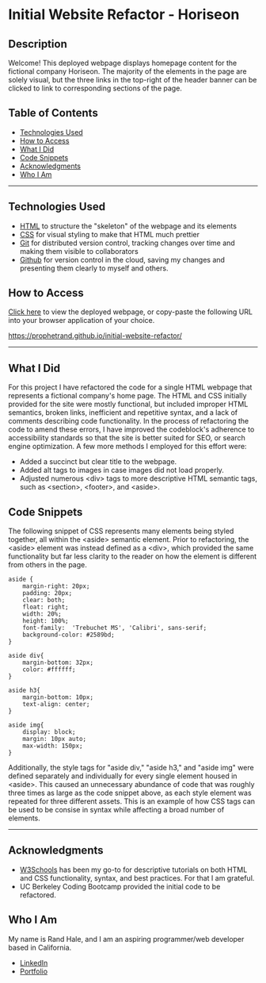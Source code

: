 # Initial Website Refactor - Horiseon

## Description
Welcome! This deployed webpage displays homepage content for the fictional company Horiseon. The majority of the elements in the page are solely visual, but the three links in the top-right of the header banner can be clicked to link to corresponding sections of the page.

## Table of Contents
* [Technologies Used](#technologies-used)
* [How to Access](#how-to-access)
* [What I Did](#what-i-did)
* [Code Snippets](#code-snippets)
* [Acknowledgments](#acknowledgments)
* [Who I Am](#who-i-am)

---

## Technologies Used
* [HTML](https://www.w3schools.com/html/) to structure the "skeleton" of the webpage and its elements
* [CSS](https://www.w3schools.com/css/) for visual styling to make that HTML much prettier
* [Git](https://git-scm.com/) for distributed version control, tracking changes over time and making them visible to collaborators
* [Github](https://github.com/) for version control in the cloud, saving my changes and presenting them clearly to myself and others.


## How to Access
[Click here](https://prophetrand.github.io/initial-website-refactor/) to view the deployed webpage, or copy-paste the following URL into your browser application of your choice.

https://prophetrand.github.io/initial-website-refactor/

--- 

## What I Did
For this project I have refactored the code for a single HTML webpage that represents a fictional company's home page. The HTML and CSS initially provided for the site were mostly functional, but included improper HTML semantics, broken links, inefficient and repetitive syntax, and a lack of comments describing code functionality. In the process of refactoring the code to amend these errors, I have improved the codeblock's adherence to accessibility standards so that the site is better suited for SEO, or search engine optimization. A few more methods I employed for this effort were: 
* Added a succinct but clear title to the webpage.
* Added alt tags to images in case images did not load properly.
* Adjusted numerous &lt;div&gt; tags to more descriptive HTML semantic tags, such as &lt;section&gt;, &lt;footer&gt;, and &lt;aside&gt;.

## Code Snippets 
The following snippet of CSS represents many elements being styled together, all within the &lt;aside&gt; semantic element. Prior to refactoring, the &lt;aside&gt; element was instead defined as a &lt;div&gt;, which provided the same functionality but far less clarity to the reader on how the element is different from others in the page. 

```
aside {
    margin-right: 20px;
    padding: 20px;
    clear: both;
    float: right;
    width: 20%;
    height: 100%;
    font-family:  'Trebuchet MS', 'Calibri', sans-serif;
    background-color: #2589bd;
}

aside div{
    margin-bottom: 32px;
    color: #ffffff;
}

aside h3{
    margin-bottom: 10px;
    text-align: center;
}

aside img{
    display: block;
    margin: 10px auto;
    max-width: 150px;
}
```
Additionally, the style tags for "aside div," "aside h3," and "aside img" were defined separately and individually for every single element housed in &lt;aside&gt;. This caused an unnecessary abundance of code that was roughly three times as large as the code snippet above, as each style element was repeated for three different assets. This is an example of how CSS tags can be used to be consise in syntax while affecting a broad number of elements.

---

## Acknowledgments
* [W3Schools](https://www.w3schools.com/) has been my go-to for descriptive tutorials on both HTML and CSS functionality, syntax, and best practices. For that I am grateful.
* UC Berkeley Coding Bootcamp provided the initial code to be refactored.

## Who I Am
My name is Rand Hale, and I am an aspiring programmer/web developer based in California.

* [LinkedIn](https://www.linkedin.com/in/rand-hale-83ba389b/)
* [Portfolio](https://prophetrand.github.io/prework-about-me/)